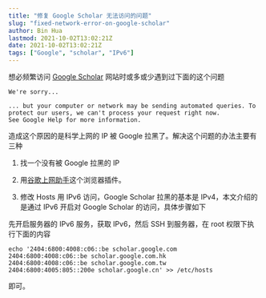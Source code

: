 ```yaml
---
title: "修复 Google Scholar 无法访问的问题"
slug: "fixed-network-error-on-google-scholar"
author: Bin Hua
lastmod: 2021-10-02T13:02:21Z
date: 2021-10-02T13:02:21Z
tags: ["Google", "scholar", "IPv6"]
---
```


想必频繁访问 [Google Scholar](https://scholar.google.com/) 网站时或多或少遇到过下面的这个问题 

```
We're sorry...

... but your computer or network may be sending automated queries. To protect our users, we can't process your request right now.
See Google Help for more information.
```

造成这个原因的是科学上网的 IP 被 Google 拉黑了。解决这个问题的办法主要有三种

1. 找一个没有被 Google 拉黑的 IP

2. 用[谷歌上网助手](https://chrome.google.com/webstore/detail/%E8%B0%B7%E6%AD%8C%E4%B8%8A%E7%BD%91%E5%8A%A9%E6%89%8B-%E5%BC%80%E5%8F%91%E7%89%88/cieikaeocafmceoapfogpffaalkncpkc?hl=zh-CN)这个浏览器插件。

3. 修改 Hosts 用 IPv6 访问，Google Scholar 拉黑的基本是 IPv4，本文介绍的是通过 IPv6 开启对 Google Scholar 的访问，具体步骤如下

先开启服务器的 IPv6 服务，获取 IPv6，然后 SSH 到服务器，在 root 权限下执行下面的内容

```
echo '2404:6800:4008:c06::be scholar.google.com
2404:6800:4008:c06::be scholar.google.com.hk
2404:6800:4008:c06::be scholar.google.com.tw
2404:6800:4005:805::200e scholar.google.cn' >> /etc/hosts
```

即可。
